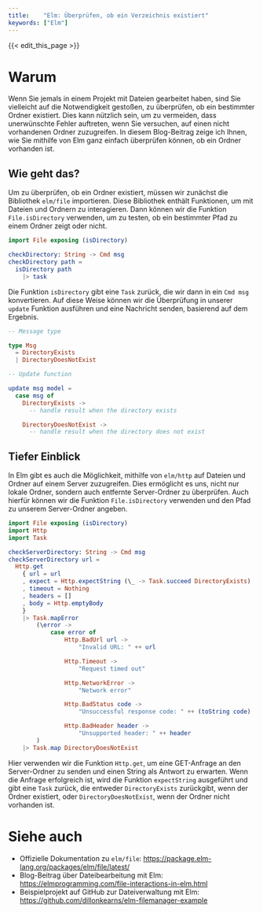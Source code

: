 ```yaml
---
title:    "Elm: Überprüfen, ob ein Verzeichnis existiert"
keywords: ["Elm"]
---
```


{{< edit_this_page >}}

# Warum
Wenn Sie jemals in einem Projekt mit Dateien gearbeitet haben, sind Sie vielleicht auf die Notwendigkeit gestoßen, zu überprüfen, ob ein bestimmter Ordner existiert. Dies kann nützlich sein, um zu vermeiden, dass unerwünschte Fehler auftreten, wenn Sie versuchen, auf einen nicht vorhandenen Ordner zuzugreifen. In diesem Blog-Beitrag zeige ich Ihnen, wie Sie mithilfe von Elm ganz einfach überprüfen können, ob ein Ordner vorhanden ist.

## Wie geht das?
Um zu überprüfen, ob ein Ordner existiert, müssen wir zunächst die Bibliothek `elm/file` importieren. Diese Bibliothek enthält Funktionen, um mit Dateien und Ordnern zu interagieren. Dann können wir die Funktion `File.isDirectory` verwenden, um zu testen, ob ein bestimmter Pfad zu einem Ordner zeigt oder nicht.

```Elm
import File exposing (isDirectory)

checkDirectory: String -> Cmd msg
checkDirectory path =
  isDirectory path
    |> task
```

Die Funktion `isDirectory` gibt eine `Task` zurück, die wir dann in ein `Cmd msg` konvertieren. Auf diese Weise können wir die Überprüfung in unserer `update` Funktion ausführen und eine Nachricht senden, basierend auf dem Ergebnis.

```Elm
-- Message type

type Msg
  = DirectoryExists
  | DirectoryDoesNotExist

-- Update function

update msg model =
  case msg of
    DirectoryExists ->
      -- handle result when the directory exists

    DirectoryDoesNotExist ->
      -- handle result when the directory does not exist
```

## Tiefer Einblick
In Elm gibt es auch die Möglichkeit, mithilfe von `elm/http` auf Dateien und Ordner auf einem Server zuzugreifen. Dies ermöglicht es uns, nicht nur lokale Ordner, sondern auch entfernte Server-Ordner zu überprüfen. Auch hierfür können wir die Funktion `File.isDirectory` verwenden und den Pfad zu unserem Server-Ordner angeben.

```Elm
import File exposing (isDirectory)
import Http
import Task

checkServerDirectory: String -> Cmd msg
checkServerDirectory url =
  Http.get
    { url = url
    , expect = Http.expectString (\_ -> Task.succeed DirectoryExists)
    , timeout = Nothing
    , headers = []
    , body = Http.emptyBody
    }
    |> Task.mapError
        (\error ->
            case error of
                Http.BadUrl url ->
                    "Invalid URL: " ++ url

                Http.Timeout ->
                    "Request timed out"

                Http.NetworkError ->
                    "Network error"

                Http.BadStatus code ->
                    "Unsuccessful response code: " ++ (toString code)

                Http.BadHeader header ->
                    "Unsupported header: " ++ header
        )
    |> Task.map DirectoryDoesNotExist
```

Hier verwenden wir die Funktion `Http.get`, um eine GET-Anfrage an den Server-Ordner zu senden und einen String als Antwort zu erwarten. Wenn die Anfrage erfolgreich ist, wird die Funktion `expectString` ausgeführt und gibt eine `Task` zurück, die entweder `DirectoryExists` zurückgibt, wenn der Ordner existiert, oder `DirectoryDoesNotExist`, wenn der Ordner nicht vorhanden ist.

# Siehe auch
- Offizielle Dokumentation zu `elm/file`: https://package.elm-lang.org/packages/elm/file/latest/
- Blog-Beitrag über Dateibearbeitung mit Elm: https://elmprogramming.com/file-interactions-in-elm.html
- Beispielprojekt auf GitHub zur Dateiverwaltung mit Elm: https://github.com/dillonkearns/elm-filemanager-example